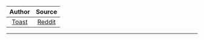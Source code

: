 | Author       | Source       | 
| :-------------: |:-------------:|
|  [Toast](https://gmedd.com/author/toast/) | [Reddit](https://gmedd.com/news/gamestop-announces-ryan-cohen-in-charge-of-new-ceo/) | 

---
